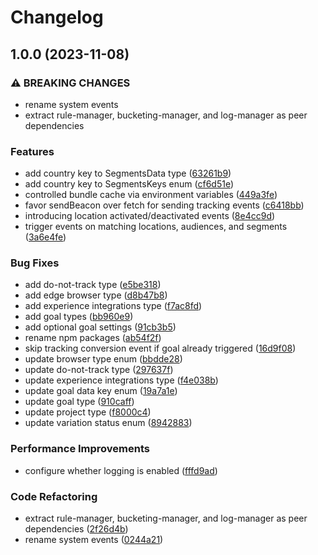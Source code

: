 # Changelog

## 1.0.0 (2023-11-08)


### ⚠ BREAKING CHANGES

* rename system events
* extract rule-manager, bucketing-manager, and log-manager as peer dependencies

### Features

* add country key to SegmentsData type ([63261b9](https://github.com/convertcom/javascript-sdk/commit/63261b96225a8d6aa4ebff3e040c64ca485fdd08))
* add country key to SegmentsKeys enum ([cf6d51e](https://github.com/convertcom/javascript-sdk/commit/cf6d51e513e79b31b6f78326b720b22d14d34d03))
* controlled bundle cache via environment variables ([449a3fe](https://github.com/convertcom/javascript-sdk/commit/449a3fe6a80f8cbaa2acf6aceb6c6b73eea387d3))
* favor sendBeacon over fetch for sending tracking events ([c6418bb](https://github.com/convertcom/javascript-sdk/commit/c6418bb6a261875467913de923370a1263409333))
* introducing location activated/deactivated events ([8e4cc9d](https://github.com/convertcom/javascript-sdk/commit/8e4cc9dfaeea545ee7480062d911a59fbfd3ada4))
* trigger events on matching locations, audiences, and segments ([3a6e4fe](https://github.com/convertcom/javascript-sdk/commit/3a6e4fe84a91073ba58d149e5609c8bac15ad085))


### Bug Fixes

* add do-not-track type ([e5be318](https://github.com/convertcom/javascript-sdk/commit/e5be31824513df5c0214af5d667ca20b72577cdb))
* add edge browser type ([d8b47b8](https://github.com/convertcom/javascript-sdk/commit/d8b47b8eb8ddd7ea04a0e8919c432aca14f8adf6))
* add experience integrations type ([f7ac8fd](https://github.com/convertcom/javascript-sdk/commit/f7ac8fd68f8fda78067a05f1cb41f6f203e8e36b))
* add goal types ([bb960e9](https://github.com/convertcom/javascript-sdk/commit/bb960e9bca12b871011967c46a5e84da7267fff4))
* add optional goal settings ([91cb3b5](https://github.com/convertcom/javascript-sdk/commit/91cb3b5ddf8580e065c8081cfa2757181ec7aefb))
* rename npm packages ([ab54f2f](https://github.com/convertcom/javascript-sdk/commit/ab54f2ff6da4bb11caf28136117d871b48b262ef))
* skip tracking conversion event if goal already triggered ([16d9f08](https://github.com/convertcom/javascript-sdk/commit/16d9f08eae67923c3ae181e8d0c61ff0ad47acec))
* update browser type enum ([bbdde28](https://github.com/convertcom/javascript-sdk/commit/bbdde28d24fd12246c21af68e846e622533a0674))
* update do-not-track type ([297637f](https://github.com/convertcom/javascript-sdk/commit/297637f1e41250298d9f690633e52973ddb37ff5))
* update experience integrations type ([f4e038b](https://github.com/convertcom/javascript-sdk/commit/f4e038b8b79d2057b64d107ddae132407d3ffc68))
* update goal data key enum ([19a7a1e](https://github.com/convertcom/javascript-sdk/commit/19a7a1ead09a4094d1230169e95a41b7559aaa36))
* update goal type ([910caff](https://github.com/convertcom/javascript-sdk/commit/910caff59c63094031d1d2e85ccc978a963a107b))
* update project type ([f8000c4](https://github.com/convertcom/javascript-sdk/commit/f8000c492c82b265e826bb809477f030e6d6cc64))
* update variation status enum ([8942883](https://github.com/convertcom/javascript-sdk/commit/8942883dca57d5d566af607ce28f897463d6193a))


### Performance Improvements

* configure whether logging is enabled ([fffd9ad](https://github.com/convertcom/javascript-sdk/commit/fffd9ade05178bf5b42d11f1b0c462f94dae59c9))


### Code Refactoring

* extract rule-manager, bucketing-manager, and log-manager as peer dependencies ([2f26d4b](https://github.com/convertcom/javascript-sdk/commit/2f26d4be5cfe4ab8c8c499a2c2536368483ae74f))
* rename system events ([0244a21](https://github.com/convertcom/javascript-sdk/commit/0244a21274d52e264dadd1923d83e7d1a74f6064))
